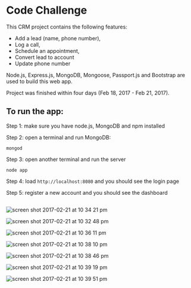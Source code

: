 # Code Challenge 

This CRM project contains the following features:
* Add a lead (name, phone number),
* Log a call,
* Schedule an appointment,
* Convert lead to account
* Update phone number

Node.js, Express.js, MongoDB, Mongoose, Passport.js and Bootstrap are used to build this web app. 

Project was finished within four days (Feb 18, 2017 - Feb 21, 2017). 

## To run the app:

Step 1: make sure you have node.js, MongoDB and npm installed

Step 2: open a terminal and run MongoDB:
```
mongod
```
Step 3: open another terminal and run the server
```
node app
```
Step 4: load `http://localhost:8080` and you should see the login page

Step 5: register a new account and you should see the dashboard

## 

![screen shot 2017-02-21 at 10 34 21 pm](https://cloud.githubusercontent.com/assets/12717064/23196186/0ac0e344-f886-11e6-9fd4-4a2843663c62.png)

![screen shot 2017-02-21 at 10 32 48 pm](https://cloud.githubusercontent.com/assets/12717064/23196142/d1ee58c6-f885-11e6-8280-b69839ebc7a6.png)

![screen shot 2017-02-21 at 10 36 11 pm](https://cloud.githubusercontent.com/assets/12717064/23196203/335612e8-f886-11e6-88dc-59d85ae162c0.png)

![screen shot 2017-02-21 at 10 38 10 pm](https://cloud.githubusercontent.com/assets/12717064/23196256/727f1bea-f886-11e6-8c3e-65202e371490.png)

![screen shot 2017-02-21 at 10 38 46 pm](https://cloud.githubusercontent.com/assets/12717064/23196280/8af1283a-f886-11e6-902e-2a0639faa2b0.png)

![screen shot 2017-02-21 at 10 39 19 pm](https://cloud.githubusercontent.com/assets/12717064/23196291/9c40d0cc-f886-11e6-8a3e-d16c79ec970b.png)

![screen shot 2017-02-21 at 10 39 51 pm](https://cloud.githubusercontent.com/assets/12717064/23196297/b2b18892-f886-11e6-8828-53b69ca8f763.png)

